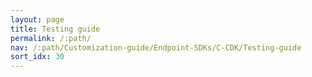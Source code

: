 ```yaml
---
layout: page
title: Testing guide
permalink: /:path/
nav: /:path/Customization-guide/Endpoint-SDKs/C-CDK/Testing-guide
sort_idx: 30
---
```


